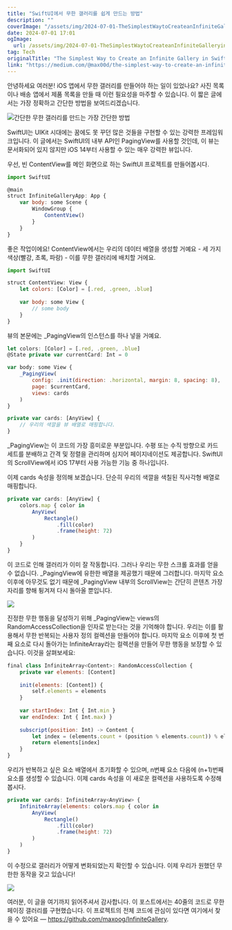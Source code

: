 ```yaml
---
title: "SwiftUI에서 무한 갤러리를 쉽게 만드는 방법"
description: ""
coverImage: "/assets/img/2024-07-01-TheSimplestWaytoCreateanInfiniteGalleryinSwiftUI_0.png"
date: 2024-07-01 17:01
ogImage: 
  url: /assets/img/2024-07-01-TheSimplestWaytoCreateanInfiniteGalleryinSwiftUI_0.png
tag: Tech
originalTitle: "The Simplest Way to Create an Infinite Gallery in SwiftUI"
link: "https://medium.com/@max00d/the-simplest-way-to-create-an-infinite-gallery-in-swiftui-b8b202c480c8"
---
```



안녕하세요 여러분! iOS 앱에서 무한 갤러리를 만들어야 하는 일이 있었나요? 사진 목록이나 배송 앱에서 제품 목록을 만들 때 이런 필요성을 마주할 수 있습니다. 이 짧은 글에서는 가장 정확하고 간단한 방법을 보여드리겠습니다.

![간단한 무한 갤러리를 만드는 가장 간단한 방법](/assets/img/2024-07-01-TheSimplestWaytoCreateanInfiniteGalleryinSwiftUI_0.png)

SwiftUI는 UIKit 시대에는 꿈에도 못 꾸던 많은 것들을 구현할 수 있는 강력한 프레임워크입니다. 이 글에서는 SwiftUI의 내부 API인 PagingView를 사용할 것인데, 이 뷰는 문서화되어 있지 않지만 iOS 14부터 사용할 수 있는 매우 강력한 뷰입니다.

우선, 빈 ContentView를 메인 화면으로 하는 SwiftUI 프로젝트를 만들어봅시다.

<div class="content-ad"></div>

```js
import SwiftUI

@main
struct InfiniteGalleryApp: App {
    var body: some Scene {
        WindowGroup {
            ContentView()
        }
    }
}
```

좋은 작업이에요! ContentView에서는 우리의 데이터 배열을 생성할 거예요 - 세 가지 색상(빨강, 초록, 파랑) - 이를 무한 갤러리에 배치할 거에요.

```js
import SwiftUI

struct ContentView: View {
    let colors: [Color] = [.red, .green, .blue]
    
    var body: some View {
        // some body
    }
}
```

뷰의 본문에는 _PagingView의 인스턴스를 하나 넣을 거예요.

<div class="content-ad"></div>

```js
let colors: [Color] = [.red, .green, .blue]
@State private var currentCard: Int = 0

var body: some View {
    _PagingView(
        config: .init(direction: .horizontal, margin: 8, spacing: 8),
        page: $currentCard,
        views: cards
    )
}

private var cards: [AnyView] {
    // 우리의 색깔을 뷰 배열로 매핑합니다.
}
```

_PagingView는 이 코드의 가장 흥미로운 부분입니다. 수평 또는 수직 방향으로 카드 세트를 분배하고 간격 및 정렬을 관리하며 심지어 페이지네이션도 제공합니다. SwiftUI의 ScrollView에서 iOS 17부터 사용 가능한 기능 중 하나입니다.

이제 cards 속성을 정의해 보겠습니다. 단순히 우리의 색깔을 색칠된 직사각형 배열로 매핑합니다.

```js
private var cards: [AnyView] {
    colors.map { color in
        AnyView(
            Rectangle()
                .fill(color)
                .frame(height: 72)
        )
    }
}
```

<div class="content-ad"></div>

이 코드로 인해 갤러리가 이미 잘 작동합니다. 그러나 우리는 무한 스크롤 효과를 얻을 수 없습니다. _PagingView에 유한한 배열을 제공했기 때문에 그러합니다. 마지막 요소 이후에 아무것도 없기 때문에 _PagingView 내부의 ScrollView는 간단히 콘텐츠 가장자리를 향해 튕겨져 다시 돌아올 뿐입니다.

<img src="https://miro.medium.com/v2/resize:fit:1200/1*tqZDRqYekPSCW1IPBcDzRg.gif" />

진정한 무한 행동을 달성하기 위해 _PagingView는 views의 RandomAccessCollection을 인자로 받는다는 것을 기억해야 합니다. 우리는 이를 활용해서 무한 반복되는 사용자 정의 컬렉션을 만들어야 합니다. 마지막 요소 이후에 첫 번째 요소로 다시 돌아가는 InfiniteArray라는 컬렉션을 만들어 무한 행동을 보장할 수 있습니다. 이것을 살펴보세요:

```js
final class InfiniteArray<Content>: RandomAccessCollection {
    private var elements: [Content]
    
    init(elements: [Content]) {
        self.elements = elements
    }
    
    var startIndex: Int { Int.min }
    var endIndex: Int { Int.max) }
    
    subscript(position: Int) -> Content {
        let index = (elements.count + (position % elements.count)) % elements.count
        return elements[index]
    }
}
```

<div class="content-ad"></div>

우리가 반복하고 싶은 요소 배열에서 초기화할 수 있으며, n번째 요소 다음에 (n+1)번째 요소를 생성할 수 있습니다. 이제 cards 속성을 이 새로운 컬렉션을 사용하도록 수정해봅시다.

```js
private var cards: InfiniteArray<AnyView> {
    InfiniteArray(elements: colors.map { color in
        AnyView(
            Rectangle()
                .fill(color)
                .frame(height: 72)
        )
    )
}
```

이 수정으로 갤러리가 어떻게 변화되었는지 확인할 수 있습니다. 이제 우리가 원했던 무한한 동작을 갖고 있습니다!

<img src="https://miro.medium.com/v2/resize:fit:1200/1*y49T8uq9HNmc30b10WNoCg.gif" />

<div class="content-ad"></div>

여러분, 이 글을 여기까지 읽어주셔서 감사합니다. 이 포스트에서는 40줄의 코드로 무한 페이징 갤러리를 구현했습니다. 이 프로젝트의 전체 코드에 관심이 있다면 여기에서 찾을 수 있어요 — https://github.com/maxoog/InfiniteGallery.